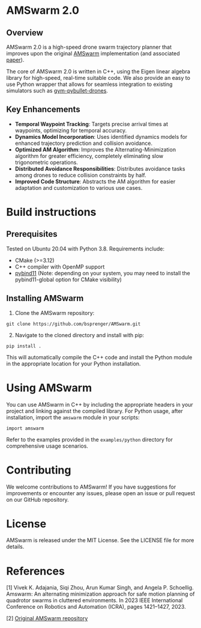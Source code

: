 # AMSwarm 2.0
## Overview
AMSwarm 2.0 is a high-speed drone swarm trajectory planner that improves upon the original [AMSwarm](https://github.com/utiasDSL/AMSwarm) implementation (and associated [paper](https://arxiv.org/abs/2303.04856)).

The core of AMSwarm 2.0 is written in C++, using the Eigen linear algebra library for high-speed, real-time suitable code. We also provide an easy to use Python wrapper that allows for seamless integration to existing simulators such as [gym-pybullet-drones](https://github.com/utiasDSL/gym-pybullet-drones).

## Key Enhancements

- **Temporal Waypoint Tracking**: Targets precise arrival times at waypoints, optimizing for temporal accuracy.
- **Dynamics Model Incorporation**: Uses identified dynamics models for enhanced trajectory prediction and collision avoidance.
- **Optimized AM Algorithm**: Improves the Alternating-Minimization algorithm for greater efficiency, completely eliminating slow trigonometric operations.
- **Distributed Avoidance Responsibilities**: Distributes avoidance tasks among drones to reduce collision constraints by half.
- **Improved Code Structure**: Abstracts the AM algorithm for easier adaptation and customization to various use cases.

# Build instructions

## Prerequisites

Tested on Ubuntu 20.04 with Python 3.8. Requirements include:

- CMake (>=3.12)
- C++ compiler with OpenMP support
- [pybind11](https://pybind11.readthedocs.io/en/stable/installing.html) (Note: depending on your system, you may need to install the pybind11-global option for CMake visibility)

## Installing AMSwarm
1. Clone the AMSwarm repository:
```
git clone https://github.com/bsprenger/AMSwarm.git
```
2. Navigate to the cloned directory and install with pip:
```
pip install .
```
This will automatically compile the C++ code and install the Python module in the appropriate location for your Python installation.

# Using AMSwarm

You can use AMSwarm in C++ by including the appropriate headers in your project and linking against the compiled library. For Python usage, after installation, import the `amswarm` module in your scripts:

```
import amswarm
```

Refer to the examples provided in the `examples/python` directory for comprehensive usage scenarios.

# Contributing

We welcome contributions to AMSwarm! If you have suggestions for improvements or encounter any issues, please open an issue or pull request on our GitHub repository.

# License

AMSwarm is released under the MIT License. See the LICENSE file for more details.

# References

[1] Vivek K. Adajania, Siqi Zhou, Arun Kumar Singh, and Angela P. Schoellig. Amswarm: An alternating minimization approach for safe motion planning of quadrotor swarms in cluttered environments. In 2023 IEEE International Conference on Robotics and Automation (ICRA), pages 1421–1427, 2023.

[2] [Original AMSwarm repository](https://github.com/utiasDSL/AMSwarm)